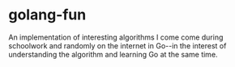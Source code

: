 # golang-fun
An implementation of interesting algorithms I come come during schoolwork and randomly on the internet in Go--in the interest of understanding the algorithm and learning Go at the same time. 
